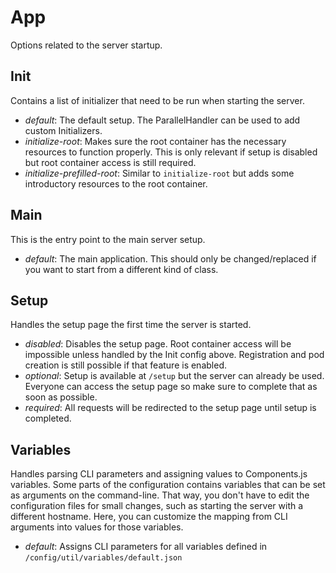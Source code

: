 # App

Options related to the server startup.

## Init

Contains a list of initializer that need to be run when starting the server.

* *default*: The default setup. The ParallelHandler can be used to add custom Initializers.
* *initialize-root*: Makes sure the root container has the necessary resources to function properly.
                     This is only relevant if setup is disabled but root container access is still required.
* *initialize-prefilled-root*: Similar to `initialize-root` but adds some introductory resources to the root container.

## Main

This is the entry point to the main server setup.

* *default*: The main application. This should only be changed/replaced
  if you want to start from a different kind of class.

## Setup

Handles the setup page the first time the server is started.

* *disabled*: Disables the setup page. Root container access will be impossible unless handled by the Init config above.
              Registration and pod creation is still possible if that feature is enabled.
* *optional*: Setup is available at `/setup` but the server can already be used.
              Everyone can access the setup page so make sure to complete that as soon as possible.
* *required*: All requests will be redirected to the setup page until setup is completed.

## Variables

Handles parsing CLI parameters and assigning values to Components.js variables.
Some parts of the configuration contains variables that can be set as arguments on the command-line.
That way, you don't have to edit the configuration files for small changes,
such as starting the server with a different hostname.
Here, you can customize the mapping from CLI arguments into values for those variables.

* *default*: Assigns CLI parameters for all variables defined in `/config/util/variables/default.json`
